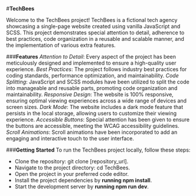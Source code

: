 #**TechBees**

Welcome to the TechBees project! TechBees is a fictional tech agency showcasing a single-page website created using vanilla JavaScript and SCSS. This project demonstrates special attention to detail, adherence to best practices, code organization in a reusable and scalable manner, and the implementation of various extra features.

###**Features**
*Attention to Detail*: Every aspect of the project has been meticulously designed and implemented to ensure a high-quality user experience.
*Best Practices*: The project follows industry best practices for coding standards, performance optimization, and maintainability.
*Code Splitting*: JavaScript and SCSS modules have been utilized to split the code into manageable and reusable parts, promoting code organization and maintainability.
*Responsive Design*: The website is 100% responsive, ensuring optimal viewing experiences across a wide range of devices and screen sizes.
*Dark Mode*: The website includes a dark mode feature that persists in the local storage, allowing users to customize their viewing experience.
*Accessible Buttons*: Special attention has been given to ensure the buttons are accessible, meeting the WCAG accessibility guidelines.
*Scroll Animations*: Scroll animations have been incorporated to add an engaging and interactive touch to the user interface.


###**Getting Started**
To run the TechBees project locally, follow these steps:

- Clone the repository: git clone [repository_url].
- Navigate to the project directory: cd TechBees.
- Open the project in your preferred code editor.
- Install the project dependencies by **running npm install**.
- Start the development server by **running npm run dev**.